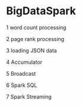 # BigDataSpark
1 word count processing

2 page rank processing

3 loading JSON data

4 Accumulator

5 Broadcast

6 Spark SQL

7 Spark Streaming


